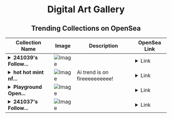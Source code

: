 <div align="center">

# Digital Art Gallery

## Trending Collections on OpenSea

| Collection Name                       | Image                                                                                     | Description                       | OpenSea Link                                                                                          |
|---------------------------------------|-------------------------------------------------------------------------------------------|-----------------------------------|--------------------------------------------------------------------------------------------------------|
| **<details><summary>241039's Follow...</summary>241039's Follower</details>** | ![Image](https://i.seadn.io/s/raw/files/19f9f090920392cc3650cbdf4361755b.png?w=500&auto=format?w=200&auto=format) |  | <details><summary>Link</summary>[241039's Follower](https://opensea.io/collection/241039-s-follower)</details> |
| **<details><summary>hot hot mint nf...</summary>hot hot mint nft up yup[ AI trend</details>** | ![Image](https://i.seadn.io/s/raw/files/ffc75df5d146dc9fbce369cc15eb1d1f.png?w=500&auto=format?w=200&auto=format) | Ai trend is on fireeeeeeeeee! | <details><summary>Link</summary>[hot hot mint nft up yup[ AI trend](https://opensea.io/collection/hot-hot-mint-nft-up-yup-ai-trend)</details> |
| **<details><summary>Playground Open...</summary>Playground Open Ticketing Ecosystem Event 12038</details>** | ![Image](https://i.seadn.io/s/raw/files/ad4b567b5e819f5eb9dc8588aeb6896f.png?w=500&auto=format?w=200&auto=format) |  | <details><summary>Link</summary>[Playground Open Ticketing Ecosystem Event 12038](https://opensea.io/collection/playground-open-ticketing-ecosystem-event-12038)</details> |
| **<details><summary>241037's Follow...</summary>241037's Follower</details>** | ![Image](https://i.seadn.io/s/raw/files/19f9f090920392cc3650cbdf4361755b.png?w=500&auto=format?w=200&auto=format) |  | <details><summary>Link</summary>[241037's Follower](https://opensea.io/collection/241037-s-follower)</details> |

</div>
